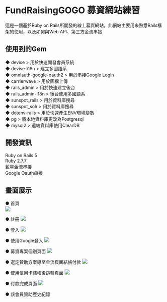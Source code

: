 
# FundRaisingGOGO 募資網站練習
這是一個基於Ruby on Rails所開發的線上募資網站，此網站主要用來熟悉Rails框架的使用，以及如何與Web API、第三方金流串接

## 使用到的Gem

◆ devise                    > 用於快速開發會員系統
<br/>
◆ devise-i18n               > 建立多國語系
<br/>
◆ omniauth-google-oauth2    > 用於串接Google Login
<br/>
◆ carrierwave               > 用於圖檔上傳
<br/>
◆ rails_admin               > 用於快速建立後台
<br/>
◆ rails_admin-i18n          > 後台使用多國語系
<br/>
◆ sunspot_rails             > 用於資料庫搜尋
<br/>
◆ sunspot_solr              > 用於資料庫搜尋
<br/>
◆ dotenv-rails              > 用於快速產生ENV環境變數
<br/>
◆ pg                        > 將本地資料庫更改為Postgresql
<br/>
◆ mysql2                    > 遠端資料庫使用ClearDB 
<br/>

##  開發資訊
Ruby on Rails 5
<br/>
Ruby  2.7.7
<br/>
藍星金流串接
<br/>
Google Oauth串接


##  畫面展示

● 首頁 <br/>
<img src="https://i.imgur.com/y20Qvqn.png">

● 註冊
<img src="https://i.imgur.com/SXgBETk.png">

● 登入
<img src="https://i.imgur.com/r4Z6gPl.png">

● 使用Google登入
<img src="https://i.imgur.com/1VX4ZrJ.png">

● 募資專案個別頁面
<img src="https://i.imgur.com/6beo71V.png">

● 選定贊助方案導至金流頁面結帳付款
<img src="https://i.imgur.com/2ouyOma.png">

● 使用信用卡結帳後跳轉頁面
<img src="https://i.imgur.com/FynNJYi.png">

● 付款完成頁面
<img src="https://i.imgur.com/pE412uK.png">

● 該會員贊助歷史紀錄
<img src="">
